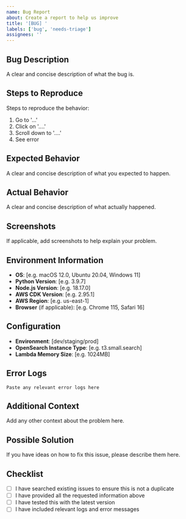 ```yaml
---
name: Bug Report
about: Create a report to help us improve
title: '[BUG] '
labels: ['bug', 'needs-triage']
assignees: ''
---
```


## Bug Description
A clear and concise description of what the bug is.

## Steps to Reproduce
Steps to reproduce the behavior:
1. Go to '...'
2. Click on '....'
3. Scroll down to '....'
4. See error

## Expected Behavior
A clear and concise description of what you expected to happen.

## Actual Behavior
A clear and concise description of what actually happened.

## Screenshots
If applicable, add screenshots to help explain your problem.

## Environment Information
- **OS**: [e.g. macOS 12.0, Ubuntu 20.04, Windows 11]
- **Python Version**: [e.g. 3.9.7]
- **Node.js Version**: [e.g. 18.17.0]
- **AWS CDK Version**: [e.g. 2.95.1]
- **AWS Region**: [e.g. us-east-1]
- **Browser** (if applicable): [e.g. Chrome 115, Safari 16]

## Configuration
- **Environment**: [dev/staging/prod]
- **OpenSearch Instance Type**: [e.g. t3.small.search]
- **Lambda Memory Size**: [e.g. 1024MB]

## Error Logs
```
Paste any relevant error logs here
```

## Additional Context
Add any other context about the problem here.

## Possible Solution
If you have ideas on how to fix this issue, please describe them here.

## Checklist
- [ ] I have searched existing issues to ensure this is not a duplicate
- [ ] I have provided all the requested information above
- [ ] I have tested this with the latest version
- [ ] I have included relevant logs and error messages
